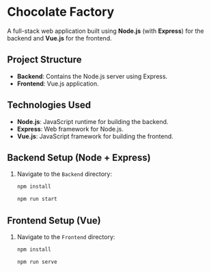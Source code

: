 # Chocolate Factory

A full-stack web application built using **Node.js** (with **Express**) for the backend and **Vue.js** for the frontend.

## Project Structure

- **Backend**: Contains the Node.js server using Express.
- **Frontend**: Vue.js application.

## Technologies Used

- **Node.js**: JavaScript runtime for building the backend.
- **Express**: Web framework for Node.js.
- **Vue.js**: JavaScript framework for building the frontend.

## Backend Setup (Node + Express)

1. Navigate to the `Backend` directory:

   ```bash
   npm install
   ```

   ```bash
   npm run start
   ```

## Frontend Setup (Vue)

1. Navigate to the `Frontend` directory:

   ```bash
   npm install
   ```

   ```bash
   npm run serve
   ```
